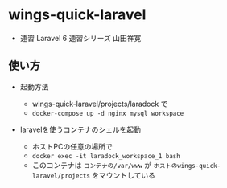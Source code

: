 # wings-quick-laravel
- 速習 Laravel 6 速習シリーズ 山田祥寛

## 使い方
- 起動方法
  - wings-quick-laravel/projects/laradock で
  - `docker-compose up -d nginx mysql workspace`

- laravelを使うコンテナのシェルを起動
  - ホストPCの任意の場所で
  - `docker exec -it laradock_workspace_1 bash`
  - このコンテナは `コンテナの/var/www` が `ホストのwings-quick-laravel/projects` をマウントしている
